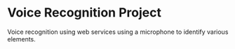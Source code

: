# Voice Recognition Project

Voice recognition using web services using a microphone to identify various elements.

